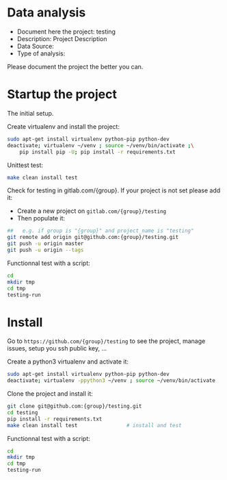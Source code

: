 # Data analysis
- Document here the project: testing
- Description: Project Description
- Data Source:
- Type of analysis:

Please document the project the better you can.

# Startup the project

The initial setup.

Create virtualenv and install the project:
```bash
sudo apt-get install virtualenv python-pip python-dev
deactivate; virtualenv ~/venv ; source ~/venv/bin/activate ;\
    pip install pip -U; pip install -r requirements.txt
```

Unittest test:
```bash
make clean install test
```

Check for testing in gitlab.com/{group}.
If your project is not set please add it:

- Create a new project on `gitlab.com/{group}/testing`
- Then populate it:

```bash
##   e.g. if group is "{group}" and project_name is "testing"
git remote add origin git@github.com:{group}/testing.git
git push -u origin master
git push -u origin --tags
```

Functionnal test with a script:

```bash
cd
mkdir tmp
cd tmp
testing-run
```

# Install

Go to `https://github.com/{group}/testing` to see the project, manage issues,
setup you ssh public key, ...

Create a python3 virtualenv and activate it:

```bash
sudo apt-get install virtualenv python-pip python-dev
deactivate; virtualenv -ppython3 ~/venv ; source ~/venv/bin/activate
```

Clone the project and install it:

```bash
git clone git@github.com:{group}/testing.git
cd testing
pip install -r requirements.txt
make clean install test                # install and test
```
Functionnal test with a script:

```bash
cd
mkdir tmp
cd tmp
testing-run
```
